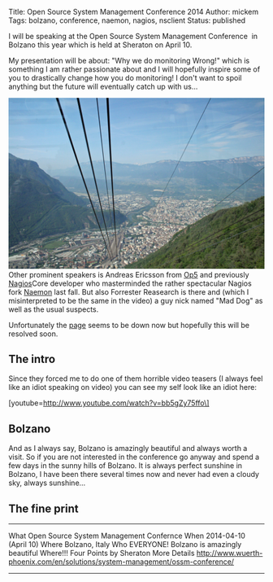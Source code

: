 Title: Open Source System Management Conference 2014
Author: mickem
Tags: bolzano, conference, naemon, nagios, nsclient
Status: published

I will be speaking at the Open Source System Management Conference  in
Bolzano this year which is held at Sheraton on April 10.

My presentation will be about: "Why we do monitoring Wrong!" which is
something I am rather passionate about and I will hopefully inspire some
of you to drastically change how you do monitoring! I don't want to
spoil anything but the future will eventually catch up with us...

<!--more-->

![bolzano-overview](/images/blog/bolzano-overview.png)
Other prominent speakers is Andreas Ericsson from [Op5](http://www.op5.com) and previously [Nagios](http://www.nagios.org)Core developer who
masterminded the rather spectacular Nagios fork
[Naemon](http://www.naemon.org/) last fall. But also Forrester Reasearch
is there and (which I misinterpreted to be the same in the video) a guy
nick named "Mad Dog" as well as the usual suspects.

Unfortunately the
[page](http://www.wuerth-phoenix.com/en/solutions/system-management/ossm-conference/) seems
to be down now but hopefully this will be resolved soon.

The intro
---------

Since they forced me to do one of them horrible video teasers (I always
feel like an idiot speaking on video) you can see my self look like an
idiot here:

\[youtube=http://www.youtube.com/watch?v=bb5gZy75ffo\]

Bolzano
-------

And as I always say, Bolzano is amazingly beautiful and always worth a
visit. So if you are not interested in the conference go anyway and
spend a few days in the sunny hills of Bolzano. It is always perfect
sunshine in Bolzano, I have been there several times now and never had
even a cloudy sky, always sunshine...

The fine print
--------------

  -------------- ---------------------------------------------------------------------------------
  What           Open Source System Management Confernce
  When           2014-04-10 (April 10)
  Where          Bolzano, Italy
  Who            EVERYONE! Bolzano is amazingly beautiful
  Where!!!       Four Points by Sheraton
  More Details   <http://www.wuerth-phoenix.com/en/solutions/system-management/ossm-conference/>
  -------------- ---------------------------------------------------------------------------------

